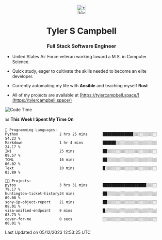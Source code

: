 <p align="center">
<a href="https://www.linkedin.com/in/t36campbell" target="blank"><img align="center" src="https://ik.imagekit.io/t36campbell/Portfolio/linkedin.png.original_m8bbGgPh6.png" alt="t36campbell" height="30" width="30" /></a>
</p>
<h1 align="center">Tyler S Campbell</h1>
<h3 align="center">Full Stack Software Engineer</h3>

* United States Air Force veteran working toward a M.S. in Computer Science.

* Quick study, eager to cultivate the skills needed to become an elite developer.

* Currently automating my life with **Ansible** and teaching myself **Rust**

* All of my projects are available at [https://tylercampbell.space/](https://tylercampbell.space/)

<!--START_SECTION:waka-->
![Code Time](http://img.shields.io/badge/Code%20Time-3%2C011%20hrs%2050%20mins-blue)

📊 **This Week I Spent My Time On** 

```text
💬 Programming Languages: 
Python                   2 hrs 25 mins       ██████████████░░░░░░░░░░░   54.23 % 
Markdown                 1 hr 4 mins         ██████░░░░░░░░░░░░░░░░░░░   24.17 % 
INI                      25 mins             ██░░░░░░░░░░░░░░░░░░░░░░░   09.57 % 
TOML                     16 mins             ██░░░░░░░░░░░░░░░░░░░░░░░   06.02 % 
Text                     10 mins             █░░░░░░░░░░░░░░░░░░░░░░░░   03.89 % 

🐱‍💻 Projects: 
pytos                    3 hrs 31 mins       ████████████████████░░░░░   79.17 % 
huntington-ticket-history24 mins             ██░░░░░░░░░░░░░░░░░░░░░░░   09.08 % 
sony-ip-object-report    21 mins             ██░░░░░░░░░░░░░░░░░░░░░░░   08.01 % 
visa-unified-endpoint    9 mins              █░░░░░░░░░░░░░░░░░░░░░░░░   03.73 % 
cover-for-me             0 secs              ░░░░░░░░░░░░░░░░░░░░░░░░░   00.01 % 
```


 Last Updated on 05/12/2023 12:53:25 UTC
<!--END_SECTION:waka-->
